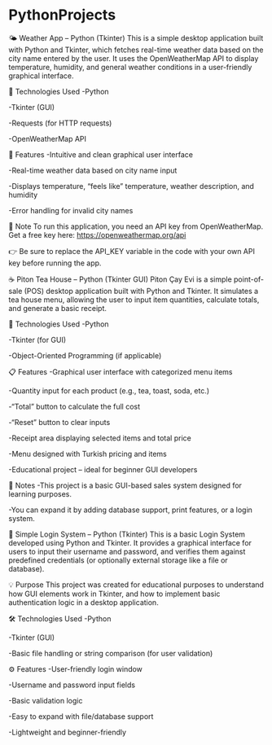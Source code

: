 # PythonProjects


🌤️ Weather App – Python (Tkinter)
This is a simple desktop application built with Python and Tkinter, which fetches real-time weather data based on the city name entered by the user.
It uses the OpenWeatherMap API to display temperature, humidity, and general weather conditions in a user-friendly graphical interface.


🔧 Technologies Used
-Python 

-Tkinter (GUI)

-Requests (for HTTP requests)

-OpenWeatherMap API


🚀 Features
-Intuitive and clean graphical user interface

-Real-time weather data based on city name input

-Displays temperature, “feels like” temperature, weather description, and humidity

-Error handling for invalid city names


🔐 Note
To run this application, you need an API key from OpenWeatherMap.
Get a free key here: https://openweathermap.org/api

👉 Be sure to replace the API_KEY variable in the code with your own API key before running the app.




☕ Piton Tea House – Python (Tkinter GUI)
Piton Çay Evi is a simple point-of-sale (POS) desktop application built with Python and Tkinter. 
It simulates a tea house menu, allowing the user to input item quantities, calculate totals, and generate a basic receipt.


🔧 Technologies Used
-Python 

-Tkinter (for GUI)

-Object-Oriented Programming (if applicable)


📋 Features
-Graphical user interface with categorized menu items

-Quantity input for each product (e.g., tea, toast, soda, etc.)

-“Total” button to calculate the full cost

-“Reset” button to clear inputs

-Receipt area displaying selected items and total price

-Menu designed with Turkish pricing and items

-Educational project – ideal for beginner GUI developers


📝 Notes
-This project is a basic GUI-based sales system designed for learning purposes.

-You can expand it by adding database support, print features, or a login system.




🔐 Simple Login System – Python (Tkinter)
This is a basic Login System developed using Python and Tkinter. 
It provides a graphical interface for users to input their username and password, and verifies them against predefined credentials (or optionally external storage like a file or database).


💡 Purpose
This project was created for educational purposes to understand how GUI elements work in Tkinter, and how to implement basic authentication logic in a desktop application.


🛠️ Technologies Used
-Python 

-Tkinter (GUI)

-Basic file handling or string comparison (for user validation)


⚙️ Features
-User-friendly login window

-Username and password input fields

-Basic validation logic

-Easy to expand with file/database support

-Lightweight and beginner-friendly
